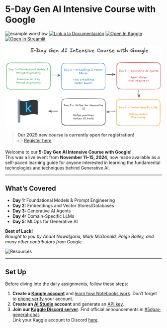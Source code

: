 # 5-Day Gen AI Intensive Course with Google 

![example workflow](https://github.com/fralfaro/5Day-GenAI-Google/actions/workflows/documentation.yml/badge.svg)
<a href="https://fralfaro.github.io/5Day-GenAI-Google/"><img alt="Link a la Documentación" src="https://img.shields.io/badge/📖 docs-link-brightgreen"></a>
[![Open In Kaggle](https://kaggle.com/static/images/open-in-kaggle.svg)]()
[![Open in Streamlit](https://static.streamlit.io/badges/streamlit_badge_black_white.svg)]()



<picture>
  <source srcset="docs/images/readme-dark.png" media="(prefers-color-scheme: dark)">
  <img src="docs/images/readme-light.png" alt="5-Day Gen AI Intensive Course Roadmap">
</picture>

<br>

> **Our 2025 new course is currently open for registration!**  
> 👉 [Register here](https://rsvp.withgoogle.com/events/google-generative-ai-intensive_2025q1)

Welcome to our **5-Day Gen AI Intensive Course with Google**!  
This was a live event from **November 11–15, 2024**, now made available as a self-paced learning guide for anyone interested in learning the fundamental technologies and techniques behind Generative AI.

---

## What’s Covered

- **Day 1:** Foundational Models & Prompt Engineering  
- **Day 2:** Embeddings and Vector Stores/Databases  
- **Day 3:** Generative AI Agents  
- **Day 4:** Domain-Specific LLMs  
- **Day 5:** MLOps for Generative AI  

**Best of Luck!**  
*Brought to you by Anant Nawalgaria, Mark McDonald, Paige Bailey, and many other contributors from Google.*

![Resources](https://storage.googleapis.com/kaggle-media/Images/dark_Kaggle_Tutorials.svg)

---

## Set Up

Before diving into the daily assignments, follow these steps:

1. **Create a [Kaggle account](https://www.kaggle.com/)** and [learn how Notebooks work](https://www.kaggle.com/docs/notebooks). Don’t forget to [phone verify](https://www.kaggle.com/settings) your account.
2. **Create an [AI Studio](https://aistudio.google.com) account** and generate an [API key](https://aistudio.google.com/app/apikey).
3. **Join our [Kaggle Discord server](http://discord.gg/kaggle)**. Find official announcements in [#5dgai-general-chat](https://discord.gg/C8pKnH5K).  
   Link your Kaggle account to Discord [here](https://kaggle.com/discord/confirmation).


